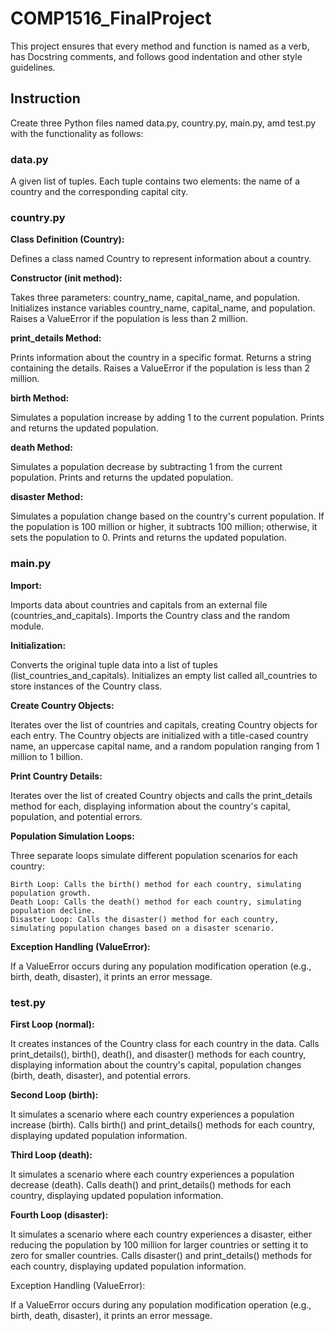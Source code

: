 # COMP1516_FinalProject
This project ensures that every method and function is named as a verb, has Docstring comments, and follows good indentation and other style guidelines.

## Instruction
Create three Python files named data.py, country.py, main.py, amd test.py with the functionality as follows:


### data.py

A given list of tuples. Each tuple contains two elements: the name of a country and the corresponding capital city.


### country.py

**Class Definition (Country):**

Defines a class named Country to represent information about a country.


**Constructor (__init__ method):**

Takes three parameters: country_name, capital_name, and population.
Initializes instance variables country_name, capital_name, and population.
Raises a ValueError if the population is less than 2 million.


**print_details Method:**

Prints information about the country in a specific format.
Returns a string containing the details.
Raises a ValueError if the population is less than 2 million.


**birth Method:**

Simulates a population increase by adding 1 to the current population.
Prints and returns the updated population.


**death Method:**

Simulates a population decrease by subtracting 1 from the current population.
Prints and returns the updated population.


**disaster Method:**

Simulates a population change based on the country's current population.
If the population is 100 million or higher, it subtracts 100 million; otherwise, it sets the population to 0.
Prints and returns the updated population.


### main.py

**Import:**

Imports data about countries and capitals from an external file (countries_and_capitals).
Imports the Country class and the random module.


**Initialization:**

Converts the original tuple data into a list of tuples (list_countries_and_capitals).
Initializes an empty list called all_countries to store instances of the Country class.


**Create Country Objects:**

Iterates over the list of countries and capitals, creating Country objects for each entry.
The Country objects are initialized with a title-cased country name, an uppercase capital name, and a random population ranging from 1 million to 1 billion.


**Print Country Details:**

Iterates over the list of created Country objects and calls the print_details method for each, displaying information about the country's capital, population, and potential errors.


**Population Simulation Loops:**

Three separate loops simulate different population scenarios for each country:

	Birth Loop: Calls the birth() method for each country, simulating population growth.
	Death Loop: Calls the death() method for each country, simulating population decline.
	Disaster Loop: Calls the disaster() method for each country, simulating population changes based on a disaster scenario.


**Exception Handling (ValueError):**

If a ValueError occurs during any population modification operation (e.g., birth, death, disaster), it prints an error message.


### test.py

**First Loop (normal):**

It creates instances of the Country class for each country in the data.
Calls print_details(), birth(), death(), and disaster() methods for each country, displaying information about the country's capital, population changes (birth, death, disaster), and potential errors.


**Second Loop (birth):**

It simulates a scenario where each country experiences a population increase (birth).
Calls birth() and print_details() methods for each country, displaying updated population information.


**Third Loop (death):**

It simulates a scenario where each country experiences a population decrease (death).
Calls death() and print_details() methods for each country, displaying updated population information.


**Fourth Loop (disaster):**

It simulates a scenario where each country experiences a disaster, either reducing the population by 100 million for larger countries or setting it to zero for smaller countries.
Calls disaster() and print_details() methods for each country, displaying updated population information.


Exception Handling (ValueError):

If a ValueError occurs during any population modification operation (e.g., birth, death, disaster), it prints an error message.
